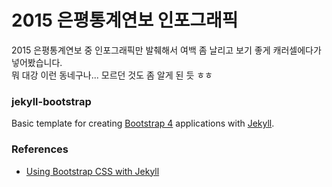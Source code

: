 # 2015 은평통계연보 인포그래픽

2015 은평통계연보 중 인포그래픽만 발췌해서 여백 좀 날리고 보기 좋게 캐러셀에다가 넣어봤습니다.   
뭐 대강 이런 동네구나... 모르던 것도 좀 알게 된 듯 ㅎㅎ


### jekyll-bootstrap

Basic template for creating [Bootstrap 4](http://v4-alpha.getbootstrap.com/) applications
with [Jekyll](http://jekyllrb.com).


### References

- [Using Bootstrap CSS with Jekyll](http://veithen.github.io/2015/03/26/jekyll-bootstrap.html)
